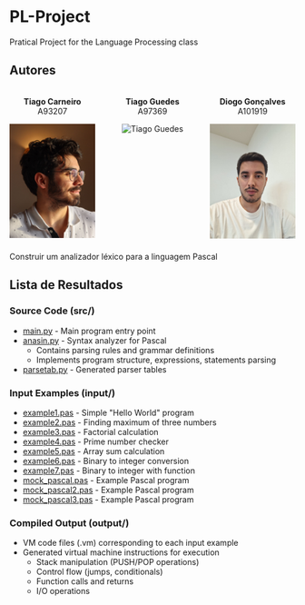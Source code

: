 # PL-Project
Pratical Project for the Language Processing class

## Autores

<div style="display: flex; justify-content: space-between; margin: 20px 0;">
  <div style="text-align: center; width: 30%;">
    <p><strong>Tiago Carneiro</strong><br>A93207</p>
    <img src="media/a93207.jpg" alt="Tiago Carneiro" width="200">
  </div>
  
  <div style="text-align: center; width: 30%;">
    <p><strong>Tiago Guedes</strong><br>A97369</p>
    <img src="https://github.com/user-attachments/assets/c90bfde7-55cc-41ed-927c-8bc988d84250" alt="Tiago Guedes" width="250">
  </div>
  
  <div style="text-align: center; width: 30%;">
    <p><strong>Diogo Gonçalves</strong><br>A101919</p>
    <img src="media/diogo.jpg" alt="Diogo Gonçalves" width="180">
  </div>
</div>


Construir um analizador léxico para a linguagem Pascal

## Lista de Resultados

### Source Code (src/)
- [main.py](src/main.py) - Main program entry point
- [anasin.py](src/anasin.py) - Syntax analyzer for Pascal
  - Contains parsing rules and grammar definitions
  - Implements program structure, expressions, statements parsing
- [parsetab.py](src/parsetab.py) - Generated parser tables

### Input Examples (input/)
- [example1.pas](input/example1.pas) - Simple "Hello World" program
- [example2.pas](input/example2.pas) - Finding maximum of three numbers
- [example3.pas](input/example3.pas) - Factorial calculation
- [example4.pas](input/example4.pas) - Prime number checker
- [example5.pas](input/example5.pas) - Array sum calculation
- [example6.pas](input/example6.pas) - Binary to integer conversion
- [example7.pas](input/example7.pas) - Binary to integer with function
- [mock_pascal.pas](input/mock_pascal.pas) - Example Pascal program
- [mock_pascal2.pas](input/mock_pascal2.pas) - Example Pascal program
- [mock_pascal3.pas](input/mock_pascal3.pas) - Example Pascal program

### Compiled Output (output/)
- VM code files (.vm) corresponding to each input example
- Generated virtual machine instructions for execution
  - Stack manipulation (PUSH/POP operations)
  - Control flow (jumps, conditionals)
  - Function calls and returns
  - I/O operations